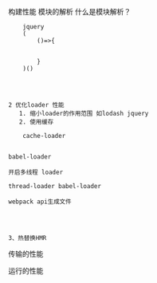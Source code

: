 

构建性能
    模块的解析
        什么是模块解析？

        jquery
        (
            ()=>{


            }
        )()




    2 优化loader 性能
       1. 缩小loader的作用范围 如lodash jquery
       2. 使用缓存

        cache-loader


    babel-loader

    开启多线程 loader

    thread-loader babel-loader

    webpack api生成文件




    3、热替换HMR




















传输的性能



运行的性能